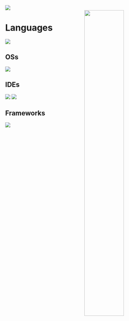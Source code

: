 <img src="https://cdn.discordapp.com/attachments/485199441767432193/1356382104702816326/minecraft_title.png?ex=67ec5cc6&is=67eb0b46&hm=3c6086af2edb41341cd6040cb6d9964a1a689830784fb2438e2be6c5db14838a&" style="display: block; margin-right: auto; margin-left: auto;">

<img width="50%" align="right" src="https://github-readme-stats.vercel.app/api?username=MadisonMadi&theme=tokyonight&show_icons=true&hide_border=true&count_private=true">

# Languages
![](https://img.shields.io/badge/Java-ED8B00?style=for-the-badge&logo=oracle&logoColor=black)

## OSs
![](https://img.shields.io/badge/Windows-0078D6?style=for-the-badge&logo=windows&logoColor=white)

## IDEs
![](https://img.shields.io/badge/VS_Code-0078D4?style=for-the-badge&logo=visual%20studio%20code&logoColor=white)
![](https://img.shields.io/badge/IntelliJ_IDEA-000000.svg?style=for-the-badge&logo=intellij-idea&logoColor=white)

## Frameworks
![](https://img.shields.io/badge/gradle-02303A?style=for-the-badge&logo=gradle&logoWidth=25)

